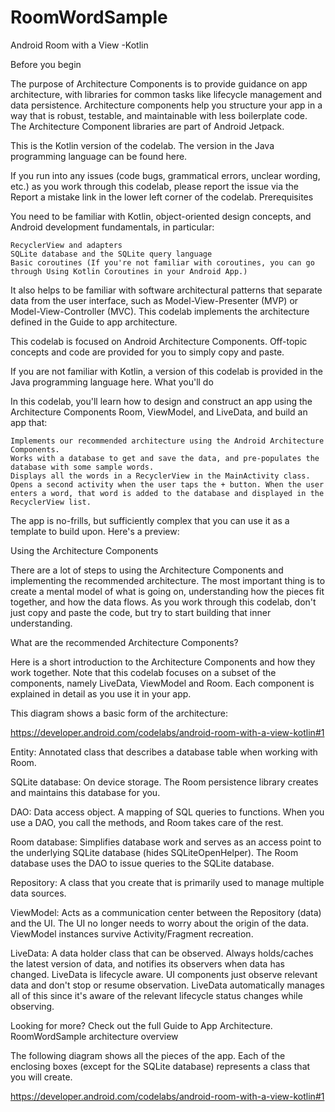 # RoomWordSample
Android Room with a View -Kotlin

Before you begin

The purpose of Architecture Components is to provide guidance on app architecture, with libraries for common tasks like lifecycle management and data persistence. Architecture components help you structure your app in a way that is robust, testable, and maintainable with less boilerplate code. The Architecture Component libraries are part of Android Jetpack.

This is the Kotlin version of the codelab. The version in the Java programming language can be found here.

If you run into any issues (code bugs, grammatical errors, unclear wording, etc.) as you work through this codelab, please report the issue via the Report a mistake link in the lower left corner of the codelab.
Prerequisites

You need to be familiar with Kotlin, object-oriented design concepts, and Android development fundamentals, in particular:

    RecyclerView and adapters
    SQLite database and the SQLite query language
    Basic coroutines (If you're not familiar with coroutines, you can go through Using Kotlin Coroutines in your Android App.)

It also helps to be familiar with software architectural patterns that separate data from the user interface, such as Model-View-Presenter (MVP) or Model-View-Controller (MVC). This codelab implements the architecture defined in the Guide to app architecture.

This codelab is focused on Android Architecture Components. Off-topic concepts and code are provided for you to simply copy and paste.

If you are not familiar with Kotlin, a version of this codelab is provided in the Java programming language here.
What you'll do

In this codelab, you'll learn how to design and construct an app using the Architecture Components Room, ViewModel, and LiveData, and build an app that:

    Implements our recommended architecture using the Android Architecture Components.
    Works with a database to get and save the data, and pre-populates the database with some sample words.
    Displays all the words in a RecyclerView in the MainActivity class.
    Opens a second activity when the user taps the + button. When the user enters a word, that word is added to the database and displayed in the RecyclerView list.

The app is no-frills, but sufficiently complex that you can use it as a template to build upon. Here's a preview:


Using the Architecture Components

There are a lot of steps to using the Architecture Components and implementing the recommended architecture. The most important thing is to create a mental model of what is going on, understanding how the pieces fit together, and how the data flows. As you work through this codelab, don't just copy and paste the code, but try to start building that inner understanding.

What are the recommended Architecture Components?

Here is a short introduction to the Architecture Components and how they work together. Note that this codelab focuses on a subset of the components, namely LiveData, ViewModel and Room. Each component is explained in detail as you use it in your app.

This diagram shows a basic form of the architecture:

https://developer.android.com/codelabs/android-room-with-a-view-kotlin#1

Entity: Annotated class that describes a database table when working with Room.

SQLite database: On device storage. The Room persistence library creates and maintains this database for you.

DAO: Data access object. A mapping of SQL queries to functions. When you use a DAO, you call the methods, and Room takes care of the rest.

Room database: Simplifies database work and serves as an access point to the underlying SQLite database (hides SQLiteOpenHelper). The Room database uses the DAO to issue queries to the SQLite database.

Repository: A class that you create that is primarily used to manage multiple data sources.

ViewModel: Acts as a communication center between the Repository (data) and the UI. The UI no longer needs to worry about the origin of the data. ViewModel instances survive Activity/Fragment recreation.

LiveData: A data holder class that can be observed. Always holds/caches the latest version of data, and notifies its observers when data has changed. LiveData is lifecycle aware. UI components just observe relevant data and don't stop or resume observation. LiveData automatically manages all of this since it's aware of the relevant lifecycle status changes while observing.

Looking for more? Check out the full Guide to App Architecture.
RoomWordSample architecture overview

The following diagram shows all the pieces of the app. Each of the enclosing boxes (except for the SQLite database) represents a class that you will create.

https://developer.android.com/codelabs/android-room-with-a-view-kotlin#1
